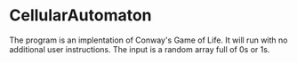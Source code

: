 # CellularAutomaton

The program is an implentation of Conway's Game of Life. It will run with no additional user instructions. The input is a random array full of 0s or 1s.
